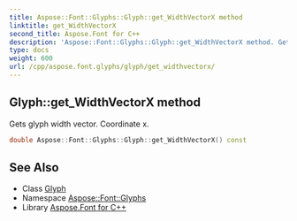 ```yaml
---
title: Aspose::Font::Glyphs::Glyph::get_WidthVectorX method
linktitle: get_WidthVectorX
second_title: Aspose.Font for C++
description: 'Aspose::Font::Glyphs::Glyph::get_WidthVectorX method. Gets glyph width vector. Coordinate x in C++.'
type: docs
weight: 600
url: /cpp/aspose.font.glyphs/glyph/get_widthvectorx/
---
```

## Glyph::get_WidthVectorX method


Gets glyph width vector. Coordinate x.

```cpp
double Aspose::Font::Glyphs::Glyph::get_WidthVectorX() const
```

## See Also

* Class [Glyph](../)
* Namespace [Aspose::Font::Glyphs](../../)
* Library [Aspose.Font for C++](../../../)
